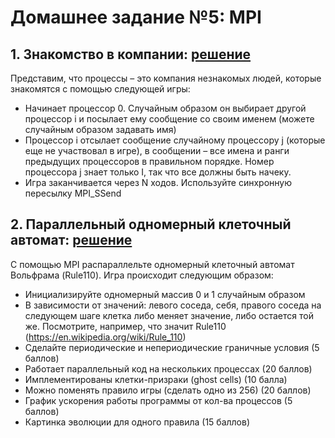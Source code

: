 # Домашнее задание №5: MPI

## 1. Знакомство в компании: [решение](https://github.com/GimmeDanger/made-hpc-2021/tree/master/hw/5_mpi/meeting)
Представим, что процессы – это компания незнакомых людей, которые знакомятся с помощью следующей игры:
* Начинает процессор 0. Случайным образом он выбирает другой процессор i и посылает ему сообщение со своим именем (можете случайным образом задавать имя)
* Процессор i отсылает сообщение случайному процессору j (которые еще не участвовал в игре), в сообщении – все имена и ранги предыдущих процессоров в правильном порядке. Номер процессора j знает только I, так что все должны быть начеку.
* Игра заканчивается через N ходов. Используйте синхронную пересылку MPI_SSend

## 2. Параллельный одномерный клеточный автомат: [решение](https://github.com/GimmeDanger/made-hpc-2021/tree/master/hw/5_mpi/wolfram)
С помощью MPI распараллельте одномерный клеточный автомат Вольфрама (Rule110).
Игра происходит следующим образом:
* Инициализируйте одномерный массив 0 и 1 случайным образом
* В зависимости от значений: левого соседа, себя, правого соседа на следующем шаге клетка либо меняет значение, либо остается той же. Посмотрите, например, что значит Rule110 (https://en.wikipedia.org/wiki/Rule_110)
* Сделайте периодические и непериодические граничные условия (5 баллов)
* Работает параллельный код на нескольких процессах (20 баллов)
* Имплементированы клетки-призраки (ghost cells) (10 балла)
* Можно поменять правило игры (сделать одно из 256) (20 баллов)
* График ускорения работы программы от кол-ва процессов (5 баллов)
* Картинка эволюции для одного правила (15 баллов)

